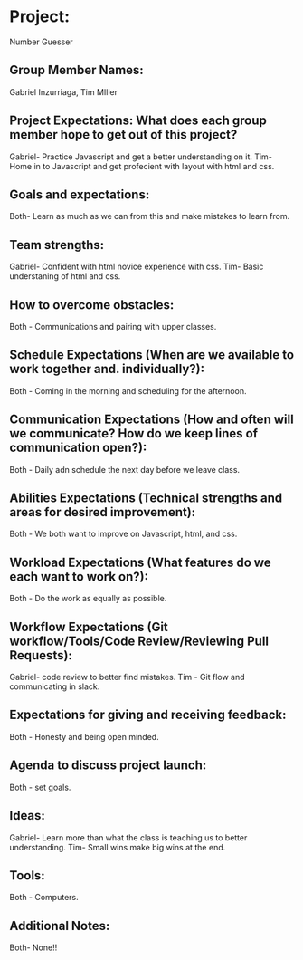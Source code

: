 # Project:

Number Guesser

## Group Member Names:

Gabriel Inzurriaga, Tim MIller

## Project Expectations: What does each group member hope to get out of this project?

Gabriel- Practice Javascript and get a better understanding on it.
Tim- Home in to Javascript and get profecient with layout with html and css.

## Goals and expectations:

Both- Learn as much as we can from this and make mistakes to learn from.

## Team strengths:

Gabriel- Confident with html novice experience with css.
Tim- Basic understaning of html and css.

## How to overcome obstacles:

Both - Communications and pairing with upper classes. 

## Schedule Expectations (When are we available to work together and. individually?):

Both - Coming in the morning and scheduling for the afternoon.

## Communication Expectations (How and often will we communicate? How do we keep lines of communication open?):

Both - Daily adn schedule the next day before we leave class.

## Abilities Expectations (Technical strengths and areas for desired improvement):

Both - We both want to improve on Javascript, html, and css.

## Workload Expectations (What features do we each want to work on?):

Both - Do the work as equally as possible.

## Workflow Expectations (Git workflow/Tools/Code Review/Reviewing Pull Requests):

Gabriel- code review to better find mistakes.
Tim - Git flow and communicating in slack.

## Expectations for giving and receiving feedback:

Both - Honesty and being open minded.

## Agenda to discuss project launch:

Both - set goals.

## Ideas:

Gabriel- Learn more than what the class is teaching us to better understanding.
Tim- Small wins make big wins at the end. 

## Tools:

Both - Computers.

## Additional Notes:

Both- None!!

